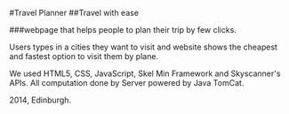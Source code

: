 #Travel Planner
##Travel with ease

###webpage that helps people to plan their trip by few clicks.

Users types in a cities they want to
visit and website shows the cheapest and fastest option to visit them by plane.

We used HTML5, CSS, JavaScript, Skel Min Framework and Skyscanner's APIs.
All computation done by Server powered by Java TomCat.

2014, Edinburgh.
